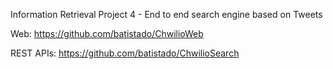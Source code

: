 Information Retrieval Project 4 - End to end search engine based on Tweets

Web: https://github.com/batistado/ChwilioWeb

REST APIs: https://github.com/batistado/ChwilioSearch

